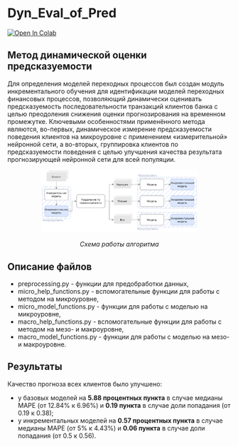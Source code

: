 # Dyn_Eval_of_Pred
[![Open In Colab](https://colab.research.google.com/assets/colab-badge.svg)](https://colab.research.google.com/github/Mpkosh/Dyn_Eval_of_Pred/blob/main/Method_and_Experiments.ipynb)

## Метод динамической оценки предсказуемости 
Для определения моделей переходных процессов был создан модуль инкрементального обучения для идентификации моделей переходных финансовых процессов, позволяющий динамически оценивать предсказуемость последовательности транзакций клиентов банка с целью преодоления снижения оценки прогнозирования на временном промежутке. Ключевыми особенностями применённого метода являются, во-первых, динамическое измерение предсказуемости поведения клиентов на микроуровне с применением «измерительной» нейронной сети, а во-вторых, группировка клиентов по предсказуемости поведения с целью улучшения качества результата прогнозирующей нейронной сети для всей популяции. 

<p align="center" width="100%">
 <img src="https://github.com/Mpkosh/Dyn_Eval_of_Pred/blob/main/imgs/Алгоритм.png" width="70%" > 
<p align="center"><i>Схема работы алгоритма</i></p>
</p>  
 
## Описание файлов
* preprocessing.py - функции для предобработки данных,
* micro_help_functions.py - вспомогательные функции для работы с методом на микроуровне,
* micro_model_functions.py - функции для работы с моделью на микроуровне,
* macro_help_functions.py - вспомогательные функции для работы с методом на мезо- и макроуровне,
* macro_model_functions.py - функции для работы с моделью на мезо- и макроуровне.

## Результаты
Качество прогноза всех клиентов было улучшено:
* у базовых моделей на **5.88 процентных пункта** в случае медианы MAPE (от 12.84% к 6.96%) и **0.19 пункта** в случае доли попадания (от 0.19 к 0.38); 
* у инкрементальных моделей на **0.57 процентных пункта** в случае медианы MAPE (от 5% к 4.43%) и **0.06 пункта** в случае доли попадания (от 0.5 к 0.56).
